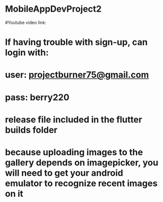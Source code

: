 ﻿# MobileAppDevProject2


#Youtube video link:

# If having trouble with sign-up, can login with:
# user: projectburner75@gmail.com
# pass: berry220

# release file included in the flutter builds folder

# because uploading images to the gallery depends on imagepicker, you will need to get your android emulator to recognize recent images on it
